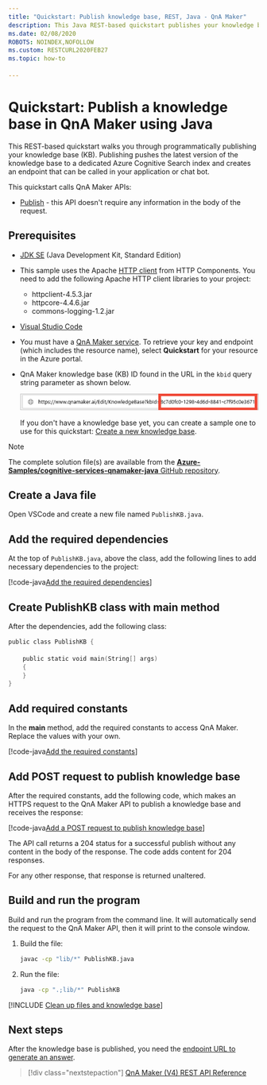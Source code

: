 ```yaml
---
title: "Quickstart: Publish knowledge base, REST, Java - QnA Maker"
description: This Java REST-based quickstart publishes your knowledge base and creates an endpoint that can be called in your application or chat bot.
ms.date: 02/08/2020
ROBOTS: NOINDEX,NOFOLLOW
ms.custom: RESTCURL2020FEB27
ms.topic: how-to

---
```


# Quickstart: Publish a knowledge base in QnA Maker using Java

This REST-based quickstart walks you through programmatically publishing your knowledge base (KB). Publishing pushes the latest version of the knowledge base to a dedicated Azure Cognitive Search index and creates an endpoint that can be called in your application or chat bot.

This quickstart calls QnA Maker APIs:
* [Publish](https://docs.microsoft.com/rest/api/cognitiveservices/qnamaker/knowledgebase/publish) - this API doesn't require any information in the body of the request.

## Prerequisites

* [JDK SE](https://aka.ms/azure-jdks)  (Java Development Kit, Standard Edition)
* This sample uses the Apache [HTTP client](https://hc.apache.org/httpcomponents-client-ga/) from HTTP Components. You need to add the following Apache HTTP client libraries to your project:
    * httpclient-4.5.3.jar
    * httpcore-4.4.6.jar
    * commons-logging-1.2.jar
* [Visual Studio Code](https://code.visualstudio.com/)
* You must have a [QnA Maker service](../How-To/set-up-qnamaker-service-azure.md). To retrieve your key and endpoint (which includes the resource name), select **Quickstart** for your resource in the Azure portal.
* QnA Maker knowledge base (KB) ID found in the URL in the `kbid` query string parameter as shown below.

    ![QnA Maker knowledge base ID](../media/qnamaker-quickstart-kb/qna-maker-id.png)

    If you don't have a knowledge base yet, you can create a sample one to use for this quickstart: [Create a new knowledge base](create-new-kb-csharp.md).

> [!NOTE]
> The complete solution file(s) are available from the [**Azure-Samples/cognitive-services-qnamaker-java** GitHub repository](https://github.com/Azure-Samples/cognitive-services-qnamaker-java/tree/master/documentation-samples/quickstarts/publish-knowledge-base).

## Create a Java file

Open VSCode and create a new file named `PublishKB.java`.

## Add the required dependencies

At the top of `PublishKB.java`, above the class, add the following lines to add necessary dependencies to the project:

[!code-java[Add the required dependencies](~/samples-qnamaker-java/documentation-samples/quickstarts/publish-knowledge-base/PublishKB.java?range=1-13 "Add the required dependencies")]

## Create PublishKB class with main method

After the dependencies, add the following class:

```Go
public class PublishKB {

    public static void main(String[] args)
    {
    }
}
```

## Add required constants

In the **main** method, add the required constants to access QnA Maker. Replace the values with your own.

[!code-java[Add the required constants](~/samples-qnamaker-java/documentation-samples/quickstarts/publish-knowledge-base/PublishKB.java?range=27-30 "Add the required constants")]

## Add POST request to publish knowledge base

After the required constants, add the following code, which makes an HTTPS request to the QnA Maker API to publish a knowledge base and receives the response:

[!code-java[Add a POST request to publish knowledge base](~/samples-qnamaker-java/documentation-samples/quickstarts/publish-knowledge-base/PublishKB.java?range=32-44 "Add a POST request to publish knowledge base")]

The API call returns a 204 status for a successful publish without any content in the body of the response. The code adds content for 204 responses.

For any other response, that response is returned unaltered.

## Build and run the program

Build and run the program from the command line. It will automatically send the request to the QnA Maker API, then it will print to the console window.

1. Build the file:

    ```bash
    javac -cp "lib/*" PublishKB.java
    ```

1. Run the file:

    ```bash
    java -cp ".;lib/*" PublishKB
    ```

[!INCLUDE [Clean up files and knowledge base](../../../../includes/cognitive-services-qnamaker-quickstart-cleanup-resources.md)]

## Next steps

After the knowledge base is published, you need the [endpoint URL to generate an answer](./get-answer-from-knowledge-base-java.md).

> [!div class="nextstepaction"]
> [QnA Maker (V4) REST API Reference](https://go.microsoft.com/fwlink/?linkid=2092179)